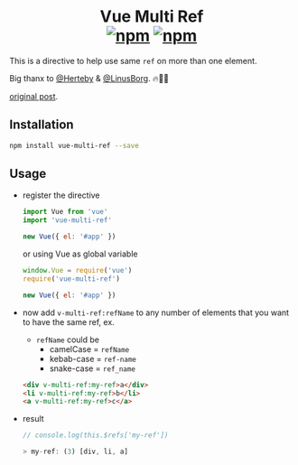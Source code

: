 <h1 align="center">
    Vue Multi Ref
    <br>
    <a href="https://www.npmjs.com/package/vue-multi-ref"><img src="https://img.shields.io/npm/v/vue-multi-ref.svg?style=for-the-badge" alt="npm" /></a> <a href="https://www.npmjs.com/package/vue-multi-ref"><img src="https://img.shields.io/npm/dt/vue-multi-ref.svg?style=for-the-badge" alt="npm" /></a>
</h1>

This is a directive to help use same `ref` on more than one element.

Big thanx to [@Herteby](https://github.com/herteby) & [@LinusBorg](https://github.com/LinusBorg). :fire::metal::clap:

[original post](https://forum.vuejs.org/t/how-to-use-the-same-ref-for-more-than-one-item/22481).

## Installation

```bash
npm install vue-multi-ref --save
```

## Usage

- register the directive

    ```js
    import Vue from 'vue'
    import 'vue-multi-ref'

    new Vue({ el: '#app' })
    ```

    or using Vue as global variable

    ```js
    window.Vue = require('vue')
    require('vue-multi-ref')

    new Vue({ el: '#app' })
    ```

- now add `v-multi-ref:refName` to any number of elements that you want to have the same ref, ex.
    + `refName` could be
        - camelCase = `refName`
        - kebab-case = `ref-name`
        - snake-case = `ref_name`

    ```html
    <div v-multi-ref:my-ref>a</div>
    <li v-multi-ref:my-ref>b</li>
    <a v-multi-ref:my-ref>c</a>
    ```

- result

    ```js
    // console.log(this.$refs['my-ref'])

    > my-ref: (3) [div, li, a]
    ```
